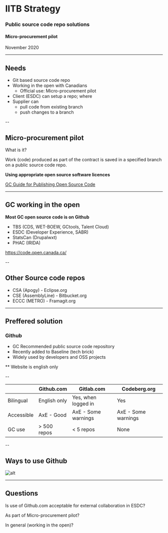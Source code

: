 # IITB Strategy

### Public source code repo solutions

#### Micro-procurement pilot

November 2020

---

## Needs

- Git based source code repo
- Working in the open with Canadians
  - Official use: Micro-procurement pilot
- Client (ESDC) can setup a repo; where
- Supplier can
  - pull code from existing branch
  - push changes to a branch

--

## Micro-procurement pilot

What is it?

Work (code) produced as part of the contract is saved in a specified branch on a public source code repo.

**Using appropriate open source software licences**

[GC Guide for Publishing Open Source Code](https://www.canada.ca/en/government/system/digital-government/digital-government-innovations/open-source-software/guide-for-publishing-open-source-code.html#toc04)

---

## GC working in the open

**Most GC open source code is on Github**

- TBS (CDS, WET-BOEW, GCtools, Talent Cloud)
- ESDC (Developer Experience, SABR)
- StatsCan (Drupalwxt)
- PHAC (IRIDA)

https://code.open.canada.ca/

--

## Other Source code repos

- CSA (Apogy) - Eclipse.org
- CSE (AssemblyLine) - Bitbucket.org
- ECCC (METRO) - Framagit.org

---

## Preffered solution

### Github

- GC Recommended public source code repository
- Recently added to Baseline (tech brick)
- Widely used by developers and OSS projects

** Website is english only

--

|             | Github.com | Gitlab.com | Codeberg.org |
|-------------|---|---|---|
| Bilingual   | English only | Yes, when logged in | Yes |
| Accessible  | AxE - Good | AxE - Some warnings | AxE - Some warnings |
| GC use      | > 500 repos | < 5 repos | None |

--

## Ways to use Github

![alt](https://github.com/sara-sabr/ITStrategy/raw/strategy-10/assets/images/git-github.png "alt")

---

## Questions

Is use of Github.com acceptable for external collaboration in ESDC?

As part of Micro-procurement pilot?

In general (working in the open)?
